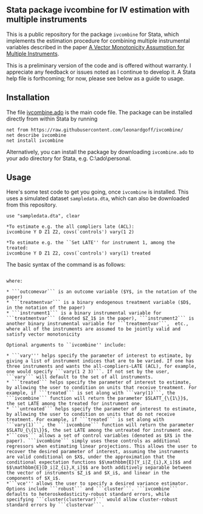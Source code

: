 ## Stata package ivcombine for IV estimation with multiple instruments

This is a public repository for the package ```ivcombine``` for Stata, which implements the estimation procedure for combining multiple instrumental variables described in the paper [A Vector Monotonicity Assumption for Multiple Instruments](https://arxiv.org/abs/2009.00553 "Paper").

This is a preliminary version of the code and is offered without warranty. I appreciate any feedback or issues noted as I continue to develop it. A Stata help file is forthcoming; for now, please see below as a guide to usage.

## Installation

The file [ivcombine.ado](ivcombine.ado) is the main code file. The package can be installed directly from within Stata by running
```
net from https://raw.githubusercontent.com/leonardgoff/ivcombine/
net describe ivcombine
net install ivcombine
```

Alternatively, you can install the package by downloading ```ivcombine.ado``` to your ado directory for Stata, e.g. C:\ado\personal. 

## Usage

Here's some test code to get you going, once ```ivcombine``` is installed. This uses a simulated dataset ```sampledata.dta```, which can also be downloaded from this repository.

```
use "sampledata.dta", clear

*To estimate e.g. the all compliers late (ACL):
ivcombine Y D Z1 Z2, covs(`controls') vary(1 2)

*To estimate e.g. the ``Set LATE'' for instrument 1, among the treated:
ivcombine Y D Z1 Z2, covs(`controls') vary(1) treated
```

The basic syntax of the command is as follows:

``` ivcombine outcomevar treatmentvar instrument1 instrument2 ..., [vary(numlist) treated untreated covs(varlist) vce(string)]'''

where:

* ```outcomevar``` is an outcome variable ($Y$, in the notation of the paper)
* ```treatmentvar``` is a binary endogenous treatment variable ($D$, in the notation of the paper)
* ```instrument1``` is a binary instrumental variable for ```treatmentvar``` (denoted $Z_1$ in the paper), ```instrument2``` is another binary instrumental variable for ```treatmentvar```,  etc., where all of the instruments are assumed to be jointly valid and satisfy vector monotonicity

Optional arguments to ``ivcombine'' include:

* ```vary''' helps specify the parameter of interest to estimate, by giving a list of instrument indices that are to be varied. If one has three instruments and wants the all-compliers-LATE (ACL), for example, one would specify ```vary(1 2 3)```. If not set by the user, ```vary``` will default to the set of all instruments.
* ```treated``` helps specify the parameter of interest to estimate, by allowing the user to condition on units that receive treatment. For example, if ```treated``` is set along with ```vary(1)```, the ```ivcombine``` function will return the parameter $SLATT_{\{1\}}$, the set LATE among the treated for instrument one.
* ```untreated``` helps specify the parameter of interest to estimate, by allowing the user to condition on units that do not receive treatment. For example, if ```treated``` is set along with ```vary(1)```, the ```ivcombine``` function will return the parameter $SLATU_{\{1\}}$, the set LATE among the untreated for instrument one.
*```covs``` allows a set of control variables (denoted as $X$ in the paper). ```ivcombine``` simply uses these controls as additional regressors when estimating linear projections. This allows the user to recover the desired parameter of interest, assuming the instruments are valid conditional on $X$, under the approximation that the conditional expectation functions $$\mathbbm{E}[Y_i|Z_{i},X_i]$$ and $$\mathbbm{E}[D_i|Z_{i},X_i]$$ are both additively separable between the vector of instruments $Z_i$ and $X_i$, and linear in the components of $X_i$.
*```vce''' allows the user to specify a desired variance estimator. Options include ```robust``` and ```cluster```. ```ivcombine``` defaults to heteroskedasticity-robust standard errors, while specifying ```cluster(clustervar)``` would allow cluster-robust standard errors by ```clustervar```.
